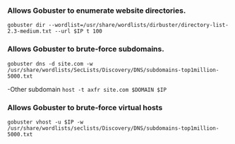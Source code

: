 ### Allows Gobuster to enumerate website directories.
`gobuster dir --wordlist=/usr/share/wordlists/dirbuster/directory-list-2.3-medium.txt --url $IP t 100`

### Allows Gobuster to brute-force subdomains.
`gobuster dns -d site.com -w /usr/share/wordlists/SecLists/Discovery/DNS/subdomains-top1million-5000.txt`

-Other subdomain
`host -t axfr site.com $DOMAIN $IP`

### Allows Gobuster to brute-force virtual hosts
`gobuster vhost -u $IP -w /usr/share/wordlists/seclists/Discovery/DNS/subdomains-top1million-5000.txt`